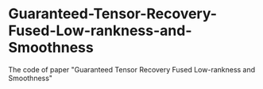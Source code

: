 # Guaranteed-Tensor-Recovery-Fused-Low-rankness-and-Smoothness
The code of paper "Guaranteed Tensor Recovery Fused Low-rankness and  Smoothness"

